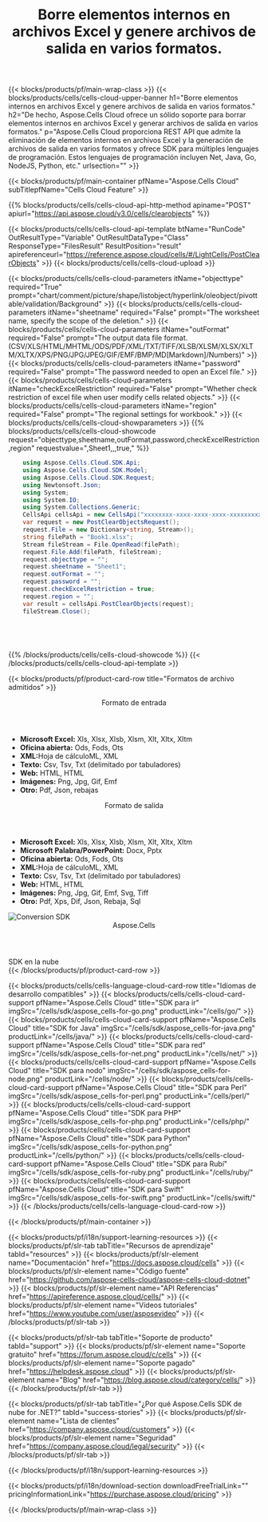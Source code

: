 ﻿---
title: Borre elementos internos en archivos Excel y genere archivos de salida en varios formatos.
description: De hecho, Aspose.Cells Cloud ofrece un sólido soporte para borrar elementos internos en archivos Excel y generar archivos de salida en varios formatos.
---
{{< blocks/products/pf/main-wrap-class >}}
{{< blocks/products/cells/cells-cloud-upper-banner h1="Borre elementos internos en archivos Excel y genere archivos de salida en varios formatos." h2="De hecho, Aspose.Cells Cloud ofrece un sólido soporte para borrar elementos internos en archivos Excel y generar archivos de salida en varios formatos." p="Aspose.Cells Cloud proporciona REST API que admite la eliminación de elementos internos en archivos Excel y la generación de archivos de salida en varios formatos y ofrece SDK para múltiples lenguajes de programación. Estos lenguajes de programación incluyen Net, Java, Go, NodeJS, Python, etc." urlsection="" >}}

{{< blocks/products/pf/main-container pfName="Aspose.Cells Cloud" subTitlepfName="Cells Cloud Feature" >}}

{{% blocks/products/cells/cells-cloud-api-http-method apiname="POST" apiurl="https://api.aspose.cloud/v3.0/cells/clearobjects" %}}

{{< blocks/products/cells/cells-cloud-api-template btName="RunCode" OutResultType="Variable" OutResultDataType="Class" ResponseType="FilesResult" ResultPosition="result" apireferenceurl="https://reference.aspose.cloud/cells/#/LightCells/PostClearObjects" >}}
{{< blocks/products/cells/cells-cloud-upload >}}

{{< blocks/products/cells/cells-cloud-parameters itName="objecttype" required="True" prompt="chart/comment/picture/shape/listobject/hyperlink/oleobject/pivottable/validation/Background" >}}
{{< blocks/products/cells/cells-cloud-parameters itName="sheetname" required="False" prompt="The worksheet name, specify the scope of the deletion." >}}
{{< blocks/products/cells/cells-cloud-parameters itName="outFormat" required="False" prompt="The output data file format.(CSV/XLS/HTML/MHTML/ODS/PDF/XML/TXT/TIFF/XLSB/XLSM/XLSX/XLTM/XLTX/XPS/PNG/JPG/JPEG/GIF/EMF/BMP/MD[Markdown]/Numbers)" >}}
{{< blocks/products/cells/cells-cloud-parameters itName="password" required="False" prompt="The password needed to open an Excel file." >}}
{{< blocks/products/cells/cells-cloud-parameters itName="checkExcelRestriction" required="False" prompt="Whether check restriction of excel file when user modify cells related objects." >}}
{{< blocks/products/cells/cells-cloud-parameters itName="region" required="False" prompt="The regional settings for workbook." >}}
{{< blocks/products/cells/cells-cloud-showparameters >}}
{{% blocks/products/cells/cells-cloud-showcode request="objecttype,sheetname,outFormat,password,checkExcelRestriction,region" requestvalue=",Sheet1,,,true," %}}

```cs
	using Aspose.Cells.Cloud.SDK.Api;
	using Aspose.Cells.Cloud.SDK.Model;
	using Aspose.Cells.Cloud.SDK.Request;
	using Newtonsoft.Json;
	using System;
	using System.IO;
	using System.Collections.Generic;
	CellsApi cellsApi = new CellsApi("xxxxxxxx-xxxx-xxxx-xxxx-xxxxxxxxxxxx", "xxxxxxxxxxxxxxxxxxxxxxxxxxxxxxxx");
	var request = new PostClearObjectsRequest();
	request.File = new Dictionary<string, Stream>();
	string filePath = "Book1.xlsx";
	Stream fileStream = File.OpenRead(filePath);
	request.File.Add(filePath, fileStream);
	request.objecttype = "";
	request.sheetname = "Sheet1";
	request.outFormat = "";
	request.password = "";
	request.checkExcelRestriction = true;
	request.region = "";
	var result = cellsApi.PostClearObjects(request);
	fileStream.Close();






```
{{% /blocks/products/cells/cells-cloud-showcode %}}
{{< /blocks/products/cells/cells-cloud-api-template >}}

{{< blocks/products/pf/product-card-row title="Formatos de archivo admitidos" >}}
<div class="diagram1 d2  d1-cloud">
<div class="d1-row">
<div class="d1-col d1-left"><header><i class="fa fa-mail-forward"> </i> Formato de entrada</header><ul>
<li><b>Microsoft Excel:</b> Xls, Xlsx, Xlsb, Xlsm, Xlt, Xltx, Xltm</li>
<li><b>Oficina abierta:</b> Ods, Fods, Ots</li>
<li><b>XML:</b>Hoja de cálculoML, XML</li>
<li><b>Texto:</b> Csv, Tsv, Txt (delimitado por tabuladores)</li>
<li><b>Web:</b> HTML, HTML</li>
<li><b>Imágenes:</b> Png, Jpg, Gif, Emf</li>
<li><b>Otro:</b> Pdf, Json, rebajas</li>
</ul></div>
<div class="d1-col d1-right"><header><i class="fa fa-mail-forward"> </i> Formato de salida</header><ul>
<li><b>Microsoft Excel:</b> Xls, Xlsx, Xlsb, Xlsm, Xlt, Xltx, Xltm</li>
<li><b>Microsoft Palabra/PowerPoint:</b> Docx, Pptx</li>
<li><b>Oficina abierta:</b> Ods, Fods, Ots</li>
<li><b>XML:</b>Hoja de cálculoML, XML</li>
<li><b>Texto:</b> Csv, Tsv, Txt (delimitado por tabuladores)</li>
<li><b>Web:</b> HTML, HTML</li>
<li><b>Imágenes:</b> Png, Jpg, Gif, Emf, Svg, Tiff</li>
<li><b>Otro:</b> Pdf, Xps, Dif, Json, Rebaja, Sql</li>
</ul></div>
</div>
<div class="d1-logo"><img src="/product-logos/aspose_cells-for-cloud.svg" alt="Conversion SDK"><header>Aspose.Cells</header><footer>SDK en la nube</footer></div>
</div>
{{< /blocks/products/pf/product-card-row >}}

{{< blocks/products/cells/cells-language-cloud-card-row title="Idiomas de desarrollo compatibles" >}}
{{< blocks/products/cells/cells-cloud-card-support pfName="Aspose.Cells Cloud" title="SDK para ir" imgSrc="/cells/sdk/aspose_cells-for-go.png" productLink="/cells/go/" >}}
{{< blocks/products/cells/cells-cloud-card-support pfName="Aspose.Cells Cloud" title="SDK for Java" imgSrc="/cells/sdk/aspose_cells-for-java.png" productLink="/cells/java/" >}}
{{< blocks/products/cells/cells-cloud-card-support pfName="Aspose.Cells Cloud" title="SDK para red" imgSrc="/cells/sdk/aspose_cells-for-net.png" productLink="/cells/net/" >}}
{{< blocks/products/cells/cells-cloud-card-support pfName="Aspose.Cells Cloud" title="SDK para nodo" imgSrc="/cells/sdk/aspose_cells-for-node.png" productLink="/cells/node/" >}}
{{< blocks/products/cells/cells-cloud-card-support pfName="Aspose.Cells Cloud" title="SDK para Perl" imgSrc="/cells/sdk/aspose_cells-for-perl.png" productLink="/cells/perl/" >}}
{{< blocks/products/cells/cells-cloud-card-support pfName="Aspose.Cells Cloud" title="SDK para PHP" imgSrc="/cells/sdk/aspose_cells-for-php.png" productLink="/cells/php/" >}}
{{< blocks/products/cells/cells-cloud-card-support pfName="Aspose.Cells Cloud" title="SDK para Python" imgSrc="/cells/sdk/aspose_cells-for-python.png" productLink="/cells/python/" >}}
{{< blocks/products/cells/cells-cloud-card-support pfName="Aspose.Cells Cloud" title="SDK para Rubí" imgSrc="/cells/sdk/aspose_cells-for-ruby.png" productLink="/cells/ruby/" >}}
{{< blocks/products/cells/cells-cloud-card-support pfName="Aspose.Cells Cloud" title="SDK para Swift" imgSrc="/cells/sdk/aspose_cells-for-swift.png" productLink="/cells/swift/" >}}
{{< /blocks/products/cells/cells-language-cloud-card-row >}}


{{< /blocks/products/pf/main-container >}}

{{< blocks/products/pf/i18n/support-learning-resources >}}
{{< blocks/products/pf/slr-tab tabTitle="Recursos de aprendizaje" tabId="resources" >}}
{{< blocks/products/pf/slr-element name="Documentación" href="https://docs.aspose.cloud/cells" >}}
{{< blocks/products/pf/slr-element name="Código fuente" href="https://github.com/aspose-cells-cloud/aspose-cells-cloud-dotnet" >}}
{{< blocks/products/pf/slr-element name="API Referencias" href="https://apireference.aspose.cloud/cells/" >}}
{{< blocks/products/pf/slr-element name="Vídeos tutoriales" href="https://www.youtube.com/user/asposevideo" >}}
{{< /blocks/products/pf/slr-tab >}}

{{< blocks/products/pf/slr-tab tabTitle="Soporte de producto" tabId="support" >}}
{{< blocks/products/pf/slr-element name="Soporte gratuito" href="https://forum.aspose.cloud/c/cells" >}}
{{< blocks/products/pf/slr-element name="Soporte pagado" href="https://helpdesk.aspose.cloud" >}}
{{< blocks/products/pf/slr-element name="Blog" href="https://blog.aspose.cloud/category/cells/" >}}
{{< /blocks/products/pf/slr-tab >}}

{{< blocks/products/pf/slr-tab tabTitle="¿Por qué Aspose.Cells SDK de nube for .NET?" tabId="success-stories" >}}
{{< blocks/products/pf/slr-element name="Lista de clientes" href="https://company.aspose.cloud/customers" >}}
{{< blocks/products/pf/slr-element name="Seguridad" href="https://company.aspose.cloud/legal/security" >}}
{{< /blocks/products/pf/slr-tab >}}

{{< /blocks/products/pf/i18n/support-learning-resources >}}

{{< blocks/products/pf/i18n/download-section downloadFreeTrialLink="" pricingInformationLink="https://purchase.aspose.cloud/pricing" >}}

{{< /blocks/products/pf/main-wrap-class >}}
